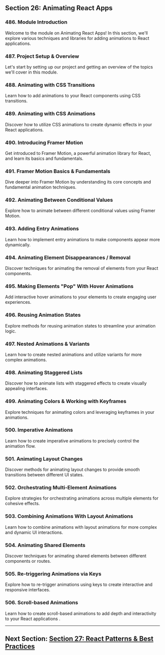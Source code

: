 ## Section 26: Animating React Apps

### 486. Module Introduction

Welcome to the module on Animating React Apps! In this section, we'll explore various techniques and libraries for adding animations to React applications.

### 487. Project Setup & Overview

Let's start by setting up our project and getting an overview of the topics we'll cover in this module.

### 488. Animating with CSS Transitions

Learn how to add animations to your React components using CSS transitions.

### 489. Animating with CSS Animations

Discover how to utilize CSS animations to create dynamic effects in your React applications.

### 490. Introducing Framer Motion

Get introduced to Framer Motion, a powerful animation library for React, and learn its basics and fundamentals.

### 491. Framer Motion Basics & Fundamentals

Dive deeper into Framer Motion by understanding its core concepts and fundamental animation techniques.

### 492. Animating Between Conditional Values

Explore how to animate between different conditional values using Framer Motion.

### 493. Adding Entry Animations

Learn how to implement entry animations to make components appear more dynamically.

### 494. Animating Element Disappearances / Removal

Discover techniques for animating the removal of elements from your React components.

### 495. Making Elements "Pop" With Hover Animations

Add interactive hover animations to your elements to create engaging user experiences.

### 496. Reusing Animation States

Explore methods for reusing animation states to streamline your animation logic.

### 497. Nested Animations & Variants

Learn how to create nested animations and utilize variants for more complex animations.

### 498. Animating Staggered Lists

Discover how to animate lists with staggered effects to create visually appealing interfaces.

### 499. Animating Colors & Working with Keyframes

Explore techniques for animating colors and leveraging keyframes in your animations.

### 500. Imperative Animations

Learn how to create imperative animations to precisely control the animation flow.

### 501. Animating Layout Changes

Discover methods for animating layout changes to provide smooth transitions between different UI states.

### 502. Orchestrating Multi-Element Animations

Explore strategies for orchestrating animations across multiple elements for cohesive effects.

### 503. Combining Animations With Layout Animations

Learn how to combine animations with layout animations for more complex and dynamic UI interactions.

### 504. Animating Shared Elements

Discover techniques for animating shared elements between different components or routes.

### 505. Re-triggering Animations via Keys

Explore how to re-trigger animations using keys to create interactive and responsive interfaces.

### 506. Scroll-based Animations

Learn how to create scroll-based animations to add depth and interactivity to your React applications .

---

## Next Section: [Section 27: React Patterns & Best Practices](/Section27-react-patterns-best-practices)
